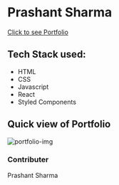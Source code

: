 # Prashant Sharma

<a href="https://prashant-sharma-tws.github.io/" target="_blank">Click to see Portfolio</a>

## Tech Stack used:
<ul>
  <li>HTML</li>
  <li>CSS</li>
  <li>Javascript</li>
  <li>React</li>
  <li>Styled Components</li>
</ul>

## Quick view of Portfolio
<img src="https://user-images.githubusercontent.com/63180404/158993341-d1c4a6df-35ed-46d9-a190-316c768f0548.png" alt="portfolio-img" />

### Contributer
Prashant Sharma
